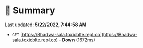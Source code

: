 # 📖 Summary
Last updated: **5/22/2022, 7:44:58 AM**

- `GET` [https://Bhadwa-sala.toxicblte.repl.co](https://Bhadwa-sala.toxicblte.repl.co) - **Down** (1672ms)
